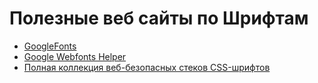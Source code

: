 # Полезные веб сайты по Шрифтам

- [GoogleFonts](https://fonts.google.com)
- [Google Webfonts Helper](https://gwfh.mranftl.com/fonts)
- [Полная коллекция веб-безопасных стеков CSS-шрифтов](https://www.cssfontstack.com)
